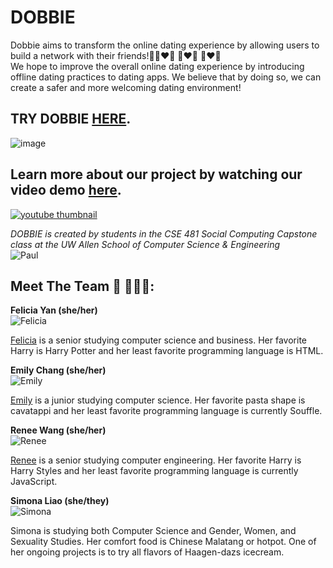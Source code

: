 # **DOBBIE** 

Dobbie aims to transform the online dating experience by allowing users to build a network with their friends!💜👨‍❤️‍👨 👩‍❤️‍👩 👩‍❤️‍👨\
We hope to improve the overall online dating experience by introducing offline dating practices to dating apps. We believe that by doing so, we can create a safer and more welcoming dating environment!

## **TRY DOBBIE [HERE](https://github.com/UWSocialComputing/connect4-Project)**.

![image](https://user-images.githubusercontent.com/61256385/155203962-d57c3e71-ade6-4536-8b99-71e245d13ae1.png)

## Learn more about our project by watching our video demo [here](https://www.youtube.com/watch?v=IyYSWfh_D8o).

[![youtube thumbnail](https://media.discordapp.net/attachments/930542558269038652/953819611768447166/Screen_Shot_2022-03-16_at_5.58.32_PM.png?width=1646&height=924)](https://www.youtube.com/watch?v=IyYSWfh_D8o)

*DOBBIE is created by students in the CSE 481 Social Computing Capstone class at the UW Allen School of Computer Science & Engineering* \
![Paul](http://comotion.uw.edu/wp-content/uploads/2021/03/Logo-Paul-G.-Allen-School-of-Computer-Science-Engineering.jpg?width=450&height=450)


## 
## Meet The Team 💃 👩🏻‍💻:


**Felicia Yan (she/her)** \
![Felicia](https://media.discordapp.net/attachments/930542558269038652/936340729352061008/46704059-5F23-4140-855F-F56D471CAFF1.jpg?width=450&height=450)


[Felicia](https://www.linkedin.com/in/felicia-y/) is a senior studying computer science and business. Her favorite Harry is Harry Potter and her least favorite programming language is HTML.

**Emily Chang (she/her)** \
![Emily](https://media.discordapp.net/attachments/930542558269038652/936340440733610034/916189F3-66A7-428F-8F48-9E9698BDB69A.jpg?width=450&height=450)


[Emily](http://www.linkedin.com/in/emily-chang-22b683186) is a junior studying computer science. Her favorite pasta shape is cavatappi and her least favorite programming language is currently Souffle.

**Renee Wang (she/her)** \
![Renee](https://media.discordapp.net/attachments/930542558269038652/936340293710659664/Screen_Shot_2021-08-04_at_10.59.25_PM.png?width=450&height=450)


[Renee](https://www.linkedin.com/in/renee-wang/) is a senior studying computer engineering. Her favorite Harry is Harry Styles and her least favorite programming language is currently JavaScript.

**Simona Liao (she/they)** \
![Simona](https://media.discordapp.net/attachments/930542558269038652/941451361520865280/profile.jpeg?width=450&height=450)


Simona is studying both Computer Science and Gender, Women, and Sexuality Studies. Her comfort food is Chinese Malatang or hotpot. One of her ongoing projects is to try all flavors of Haagen-dazs icecream.

